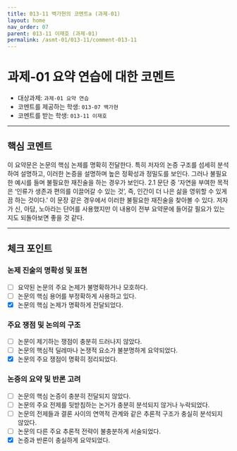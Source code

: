 ```yaml
---
title: 013-11 백가현의 코멘트a (과제-01) 
layout: home
nav_order: 07
parent: 013-11 이재호 (과제-01)
permalink: /asmt-01/013-11/comment-013-11
---
```


# 과제-01 요약 연습에 대한 코멘트

- 대상과제: `과제-01 요약 연습`
- 코멘트를 제공하는 학생: `013-07 백가현` 
- 코멘트를 받는 학생: `013-11 이재호` 

---

## 핵심 코멘트

이 요약문은 논문의 핵심 논제를 명확히 전달한다. 특히 저자의 논증 구조를 섬세히 분석하여 설명하고, 이러한 논증을 설명하며 높은 정확성과 정밀도를 보인다. 
그러나 불필요한 예시를 들며 불필요한 재진술을 하는 경우가 보인다. 2.1 문단 중 '자연을 부여한 목적은 ‘인류가 생존과 편의를 이끌어갈 수 있는 것’, 즉, 인간이 더 나은 삶을 영위할 수 있게끔 하는 것이다.' 이 문장 같은 경우에서 이러한 불필요한 재진술을 찾아볼 수 있다. 저자가 신, 아담, 노아라는 단어를 사용했지만 이 내용이 전부 요약문에 들어갈 필요가 있는지도 되돌아보면 좋을 것 같다. 

---

## 체크 포인트

### 논제 진술의 명확성 및 표현  
- [ ] 요약된 논문의 주요 논제가 불명확하거나 모호하다.  
- [ ] 논문의 핵심 용어를 부정확하게 사용하고 있다.  
- [x] 논문의 핵심 논제가 명확하게 전달되었다.  

### 주요 쟁점 및 논의의 구조  
- [ ] 논문이 제기하는 쟁점이 충분히 드러나지 않았다.  
- [ ] 논문의 핵심적 딜레마나 논쟁적 요소가 불분명하게 요약되었다.  
- [x] 논문의 주요 쟁점이 명확히 정리되었다.  

### 논증의 요약 및 반론 고려  
- [ ] 논문의 핵심 논증이 충분히 전달되지 않았다.  
- [ ] 논문의 주요 전제를 뒷받침하는 논거가 충분히 분석되지 않거나 누락되었다.  
- [ ] 논문의 전제들과 결론 사이의 연역적 관계와 같은 추론적 구조가 충실히 분석되지 않았다.  
- [ ] 논문의 다른 주요 추론적 전략이 불충분하게 서술되었다.
- [x] 논증과 반론이 충실하게 요약되었다. 